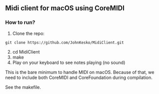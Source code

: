 ## Midi client for macOS using CoreMIDI

### How to run?

1. Clone the repo:

```
git clone https://github.com/JohnKesko/MidiClient.git
```

2. cd MidiClient
3. make
4. Play on your keyboard to see notes playing (no sound)

This is the bare minimum to handle MIDI on macOS.
Because of that, we need to include both CoreMIDI and CoreFoundation during compilation.

See the makefile.
